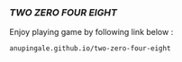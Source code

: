 
### _TWO ZERO FOUR EIGHT_ 

Enjoy playing game by following link below :

```
anupingale.github.io/two-zero-four-eight
```
